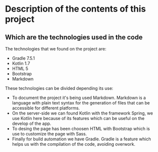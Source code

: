 # Description of the contents of this project

## Which are the technologies used in the code

The technologies that we found on the project are:

* Gradle 7.5.1
* Kotlin 1.7
* HTML 5
* Bootstrap
* Markdown

These technologies can be divided depending its use:

* To document the project it's being used Markdown. Markdown is a language with plain text syntax for the generation of files that can be accessible for different platforms.
* On the server-side we can found Kotlin with the framework Spring, we use Kotlin here because of its features which can be useful on the develop of the app.
* To desing the page has been choosen HTML with Bootstrap which is use to customize the page with Sass.
* Finally for build automation we have Gradle. Gradle is a feature which helps us with the compilation of the code, avoiding overwork.



